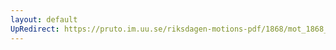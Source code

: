 ```yaml
---
layout: default
UpRedirect: https://pruto.im.uu.se/riksdagen-motions-pdf/1868/mot_1868__ak__71.pdf
---
```


